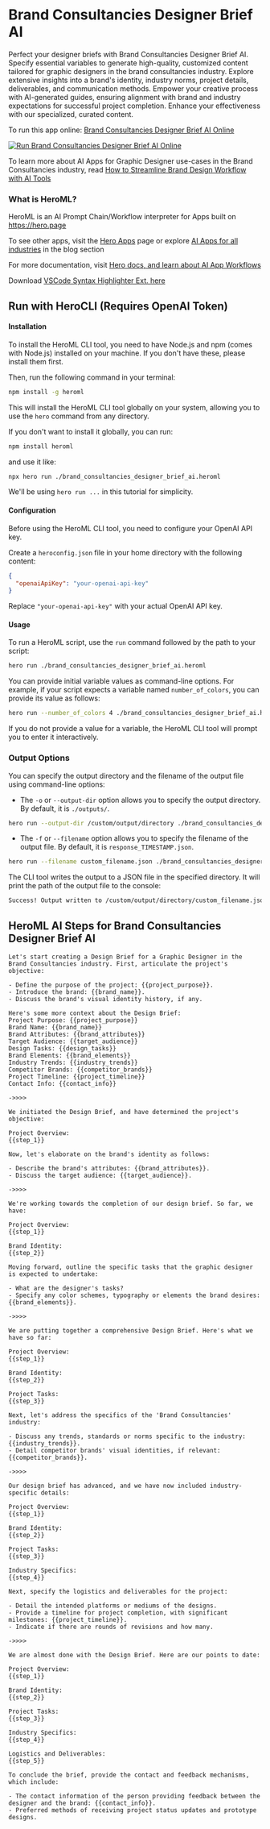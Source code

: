 # Brand Consultancies Designer Brief AI

Perfect your designer briefs with Brand Consultancies Designer Brief AI. Specify essential variables to generate high-quality, customized content tailored for graphic designers in the brand consultancies industry. Explore extensive insights into a brand's identity, industry norms, project details, deliverables, and communication methods. Empower your creative process with AI-generated guides, ensuring alignment with brand and industry expectations for successful project completion. Enhance your effectiveness with our specialized, curated content.

To run this app online: [Brand Consultancies Designer Brief AI Online](https://hero.page/app/brand-consultancies-designer-brief-ai-ai-powered-industry-specific-designer-guides/oV1kq2es9ozNUazRA7VP)

[![Run Brand Consultancies Designer Brief AI Online](/assets/run.svg)](https://hero.page/app/brand-consultancies-designer-brief-ai-ai-powered-industry-specific-designer-guides/oV1kq2es9ozNUazRA7VP)

To learn more about AI Apps for Graphic Designer use-cases in the Brand Consultancies industry, read [How to Streamline Brand Design Workflow with AI Tools](https://hero.page/blog/ai/brand-consultancies/how-to-streamline-brand-design-workflow-with-ai-tools/170765)

### What is HeroML?
HeroML is an AI Prompt Chain/Workflow interpreter for Apps built on https://hero.page 

To see other apps, visit the [Hero Apps](https://hero.page/apps) page or explore [AI Apps for all industries](https://hero.page/blog) in the blog section

For more documentation, visit [Hero docs, and learn about AI App Workflows](https://hero.page/tutorials/introduction-to-heroml)

Download [VSCode Syntax Highlighter Ext. here](https://marketplace.visualstudio.com/items?itemName=hero-page.heroml)

## Run with HeroCLI (Requires OpenAI Token)

#### Installation

To install the HeroML CLI tool, you need to have Node.js and npm (comes with Node.js) installed on your machine. If you don't have these, please install them first. 

Then, run the following command in your terminal:

```bash
npm install -g heroml
```

This will install the HeroML CLI tool globally on your system, allowing you to use the `hero` command from any directory.

If you don't want to install it globally, you can run:

```bash
npm install heroml
```

and use it like:

```bash
npx hero run ./brand_consultancies_designer_brief_ai.heroml
```

We'll be using `hero run ...` in this tutorial for simplicity.

#### Configuration

Before using the HeroML CLI tool, you need to configure your OpenAI API key. 

Create a `heroconfig.json` file in your home directory with the following content:

```json
{
  "openaiApiKey": "your-openai-api-key"
}
```

Replace `"your-openai-api-key"` with your actual OpenAI API key.

#### Usage

To run a HeroML script, use the `run` command followed by the path to your script:

```bash
hero run ./brand_consultancies_designer_brief_ai.heroml
```

You can provide initial variable values as command-line options. For example, if your script expects a variable named `number_of_colors`, you can provide its value as follows:

```bash
hero run --number_of_colors 4 ./brand_consultancies_designer_brief_ai.heroml
```

If you do not provide a value for a variable, the HeroML CLI tool will prompt you to enter it interactively.

### Output Options

You can specify the output directory and the filename of the output file using command-line options:

- The `-o` or `--output-dir` option allows you to specify the output directory. By default, it is `./outputs/`.

```bash
hero run --output-dir /custom/output/directory ./brand_consultancies_designer_brief_ai.heroml
```

- The `-f` or `--filename` option allows you to specify the filename of the output file. By default, it is `response_TIMESTAMP.json`.

```bash
hero run --filename custom_filename.json ./brand_consultancies_designer_brief_ai.heroml
```

The CLI tool writes the output to a JSON file in the specified directory. It will print the path of the output file to the console:

```bash
Success! Output written to /custom/output/directory/custom_filename.json
```


## HeroML AI Steps for Brand Consultancies Designer Brief AI
```
Let's start creating a Design Brief for a Graphic Designer in the Brand Consultancies industry. First, articulate the project's objective:

- Define the purpose of the project: {{project_purpose}}.
- Introduce the brand: {{brand_name}}.
- Discuss the brand's visual identity history, if any.

Here's some more context about the Design Brief:
Project Purpose: {{project_purpose}}
Brand Name: {{brand_name}}
Brand Attributes: {{brand_attributes}}
Target Audience: {{target_audience}}
Design Tasks: {{design_tasks}}
Brand Elements: {{brand_elements}}
Industry Trends: {{industry_trends}}
Competitor Brands: {{competitor_brands}}
Project Timeline: {{project_timeline}}
Contact Info: {{contact_info}}

->>>>

We initiated the Design Brief, and have determined the project's objective:

Project Overview:
{{step_1}}

Now, let's elaborate on the brand's identity as follows:

- Describe the brand's attributes: {{brand_attributes}}.
- Discuss the target audience: {{target_audience}}.

->>>>

We're working towards the completion of our design brief. So far, we have:

Project Overview:
{{step_1}}

Brand Identity:
{{step_2}}

Moving forward, outline the specific tasks that the graphic designer is expected to undertake:

- What are the designer's tasks?
- Specify any color schemes, typography or elements the brand desires: {{brand_elements}}.

->>>>

We are putting together a comprehensive Design Brief. Here's what we have so far:

Project Overview:
{{step_1}}

Brand Identity:
{{step_2}}

Project Tasks:
{{step_3}}

Next, let's address the specifics of the 'Brand Consultancies' industry:

- Discuss any trends, standards or norms specific to the industry: {{industry_trends}}.
- Detail competitor brands' visual identities, if relevant: {{competitor_brands}}.

->>>>

Our design brief has advanced, and we have now included industry-specific details:

Project Overview:
{{step_1}}

Brand Identity:
{{step_2}}

Project Tasks:
{{step_3}}

Industry Specifics:
{{step_4}}

Next, specify the logistics and deliverables for the project:

- Detail the intended platforms or mediums of the designs.
- Provide a timeline for project completion, with significant milestones: {{project_timeline}}.
- Indicate if there are rounds of revisions and how many.

->>>>

We are almost done with the Design Brief. Here are our points to date:

Project Overview:
{{step_1}}

Brand Identity:
{{step_2}}

Project Tasks:
{{step_3}}

Industry Specifics:
{{step_4}}

Logistics and Deliverables:
{{step_5}}

To conclude the brief, provide the contact and feedback mechanisms, which include:

- The contact information of the person providing feedback between the designer and the brand: {{contact_info}}.
- Preferred methods of receiving project status updates and prototype designs.


```

